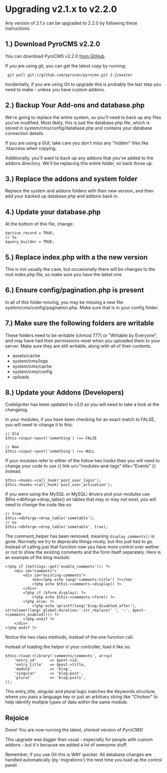 # Upgrading v2.1.x to v2.2.0

Any version of 2.1.x can be upgraded to 2.2.0 by following these instructions.

## 1.) Download PyroCMS v2.2.0

You can download PyroCMS v2.2.0 [from GitHub](https://github.com/pyrocms/pyrocms/zipball/v2.2.0).

If you are using git, you can get the latest copy by running:

     git pull git://github.com/pyrocms/pyrocms.git 2.2/master

Incidentally, if you are using Git to upgrade this is probably the last step you need to make - unless you have custom 
addons.

## 2.) Backup Your Add-ons and database.php

We're going to replace the entire system, so you'll need to back up any files you've modified. Most likely, this is just 
the database.php file, which is stored in system/cms/config/database.php and contains your database connection details.  

If you are using a GUI, take care you don't miss any "hidden" files like .htaccess when copying.

Additionally, you'll want to back up any addons that you've added to the addons directory. We'll be replacing this entire 
folder, so back those up.

## 3.) Replace the addons and system folder

Replace the system and addons folders with their new version, and then add your backed up database.php and addons back in.

## 4.) Update your database.php

At the bottom of this file, change:

	$active_record = TRUE;
	// to
	$query_builder = TRUE;

## 5.) Replace index.php with a the new version

This is not usually the case, but occasionally there will be changes to the root index.php file, so make sure you have 
the latest one.

## 6.) Ensure config/pagination.php is present

In all of this folder moving, you may be missing a new file: system/cms/config/pagination.php. Make sure that is in your 
config folder.

## 7.) Make sure the following folders are writable

These folders need to be writable (chmod 777) or "Writable by Everyone", and may have had their permissions reset when 
you uploaded them to your server. Make sure they are still writable, along with all of their contents.

* assets/cache
* system/cms/logs
* system/cms/cache
* system/cms/config
* uploads

## 8.) Update your Addons (Developers)

CodeIgniter has been updated to v3.0 so you will need to take a look at the changelog.

In your modules, if you have been checking for an exact match to FALSE, you will need to change it to this:

	// Old
	$this->input->post('something') !== FALSE

	// New
	$this->input->post('something') !== NULL

If your modules refer to either of the follow two hooks then you will need to change your code to use 
{{ link uri="modules-and-tags" title="Events" }} instead.

	$this->hooks->call_hook('post_user_login');
	$this->hooks->call_hook('post_user_activation');

If you were using the MySQL or MySQLi drivers and your modules use $this->dbforge->drop_table() on tables that may or 
may not exist, you will need to change the code like so:

	// from
	$this->dbforge->drop_table('sometable');
	// to
	$this->dbforge->drop_table('sometable', true);
	
The comment\_helper has been removed, meaning `display_comments()` is gone. Normally we try to deprecate things nicely, 
but this just had to go. Instead of calling just that function now you have more control over wether or not to show the 
existing comments and the form itself seperately. Here is an example of the blog module:

	<?php if (Settings::get('enable_comments')): ?>
		<div id="comments">
			<div id="existing-comments">
				<h4><?php echo lang('comments:title') ?></h4>
				<?php echo $this->comments->display() ?>
			</div>
			<?php if ($form_display): ?>
				<?php echo $this->comments->form() ?>
			<?php else: ?>
				<?php echo sprintf(lang('blog:disabled_after'), strtolower(lang('global:duration:'.str_replace(' ', '-', $post->comments_enabled)))) ?>
			<?php endif ?>
		</div>
	<?php endif ?>

Notice the two class methods, instead of the one function call. 

Instead of loading the helper in your controller, load it like so:

	$this->load->library('comments/comments', array(
		'entry_id' 		=> $post->id,
		'entry_title' 	=> $post->title,
		'module' 		=> 'blog',
		'singular' 		=> 'blog:post',
		'plural' 		=> 'blog:posts',
	));

This entry_title, singular and plural logic matches the Keywords structure, where you pass a language key 
or just an arbitrary string like "Chicken" to help identify multiple types of data within the same module.

## Rejoice

Done! You are now running the latest, shiniest version of PyroCMS!

This upgrade was bigger than usual - especially for people with custom addons - but it's because we added a lot of awesome 
stuff.

Remember, if you use Git this is WAY quicker. All database changes are handled automatically (by 'migrations') the next 
time you load up the control panel. 
